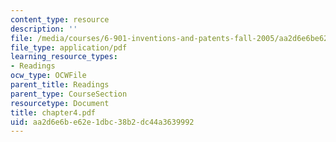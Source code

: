 ```yaml
---
content_type: resource
description: ''
file: /media/courses/6-901-inventions-and-patents-fall-2005/aa2d6e6be62e1dbc38b2dc44a3639992_chapter4.pdf
file_type: application/pdf
learning_resource_types:
- Readings
ocw_type: OCWFile
parent_title: Readings
parent_type: CourseSection
resourcetype: Document
title: chapter4.pdf
uid: aa2d6e6b-e62e-1dbc-38b2-dc44a3639992
---
```

